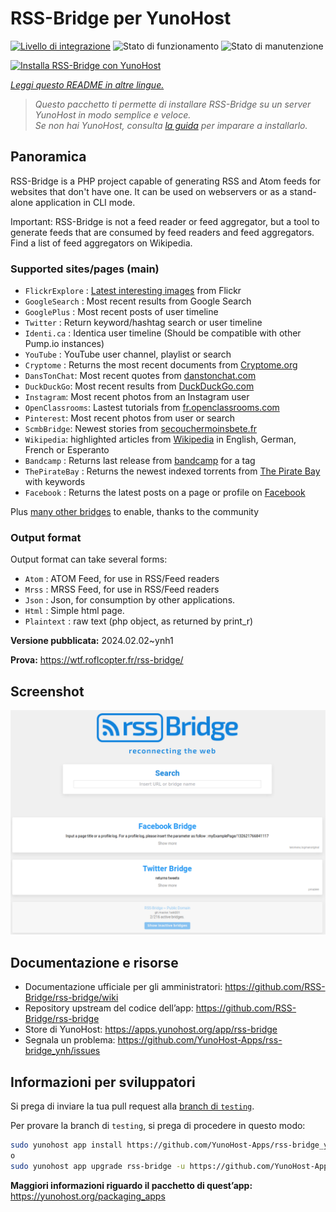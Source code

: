 <!--
N.B.: Questo README è stato automaticamente generato da <https://github.com/YunoHost/apps/tree/master/tools/readme_generator>
NON DEVE essere modificato manualmente.
-->

# RSS-Bridge per YunoHost

[![Livello di integrazione](https://dash.yunohost.org/integration/rss-bridge.svg)](https://dash.yunohost.org/appci/app/rss-bridge) ![Stato di funzionamento](https://ci-apps.yunohost.org/ci/badges/rss-bridge.status.svg) ![Stato di manutenzione](https://ci-apps.yunohost.org/ci/badges/rss-bridge.maintain.svg)

[![Installa RSS-Bridge con YunoHost](https://install-app.yunohost.org/install-with-yunohost.svg)](https://install-app.yunohost.org/?app=rss-bridge)

*[Leggi questo README in altre lingue.](./ALL_README.md)*

> *Questo pacchetto ti permette di installare RSS-Bridge su un server YunoHost in modo semplice e veloce.*  
> *Se non hai YunoHost, consulta [la guida](https://yunohost.org/install) per imparare a installarlo.*

## Panoramica

RSS-Bridge is a PHP project capable of generating RSS and Atom feeds for websites that don't have one. It can be used on webservers or as a stand-alone application in CLI mode.

Important: RSS-Bridge is not a feed reader or feed aggregator, but a tool to generate feeds that are consumed by feed readers and feed aggregators. Find a list of feed aggregators on Wikipedia.

### Supported sites/pages (main)

 * `FlickrExplore` : [Latest interesting images](http://www.flickr.com/explore) from Flickr
 * `GoogleSearch` : Most recent results from Google Search
 * `GooglePlus` : Most recent posts of user timeline
 * `Twitter` : Return keyword/hashtag search or user timeline
 * `Identi.ca` : Identica user timeline (Should be compatible with other Pump.io instances)
 * `YouTube` : YouTube user channel, playlist or search
 * `Cryptome` : Returns the most recent documents from [Cryptome.org](http://cryptome.org/)
 * `DansTonChat`: Most recent quotes from [danstonchat.com](http://danstonchat.com/)
 * `DuckDuckGo`: Most recent results from [DuckDuckGo.com](https://duckduckgo.com/)
 * `Instagram`: Most recent photos from an Instagram user
 * `OpenClassrooms`: Lastest tutorials from [fr.openclassrooms.com](http://fr.openclassrooms.com/)
 * `Pinterest`: Most recent photos from user or search
 * `ScmbBridge`: Newest stories from [secouchermoinsbete.fr](http://secouchermoinsbete.fr/)
 * `Wikipedia`: highlighted articles from [Wikipedia](https://wikipedia.org/) in English, German, French or Esperanto
 * `Bandcamp` : Returns last release from [bandcamp](https://bandcamp.com/) for a tag
 * `ThePirateBay` : Returns the newest indexed torrents from [The Pirate Bay](https://thepiratebay.se/) with keywords
 * `Facebook` : Returns the latest posts on a page or profile on [Facebook](https://facebook.com/)

Plus [many other bridges](bridges/) to enable, thanks to the community

### Output format

Output format can take several forms:

 * `Atom` : ATOM Feed, for use in RSS/Feed readers
 * `Mrss` : MRSS Feed, for use in RSS/Feed readers
 * `Json` : Json, for consumption by other applications.
 * `Html` : Simple html page.
 * `Plaintext` : raw text (php object, as returned by print_r)
 

**Versione pubblicata:** 2024.02.02~ynh1

**Prova:** <https://wtf.roflcopter.fr/rss-bridge/>

## Screenshot

![Screenshot di RSS-Bridge](./doc/screenshots/screenshot_rss-bridge_welcome.png)

## Documentazione e risorse

- Documentazione ufficiale per gli amministratori: <https://github.com/RSS-Bridge/rss-bridge/wiki>
- Repository upstream del codice dell’app: <https://github.com/RSS-Bridge/rss-bridge>
- Store di YunoHost: <https://apps.yunohost.org/app/rss-bridge>
- Segnala un problema: <https://github.com/YunoHost-Apps/rss-bridge_ynh/issues>

## Informazioni per sviluppatori

Si prega di inviare la tua pull request alla [branch di `testing`](https://github.com/YunoHost-Apps/rss-bridge_ynh/tree/testing).

Per provare la branch di `testing`, si prega di procedere in questo modo:

```bash
sudo yunohost app install https://github.com/YunoHost-Apps/rss-bridge_ynh/tree/testing --debug
o
sudo yunohost app upgrade rss-bridge -u https://github.com/YunoHost-Apps/rss-bridge_ynh/tree/testing --debug
```

**Maggiori informazioni riguardo il pacchetto di quest’app:** <https://yunohost.org/packaging_apps>
